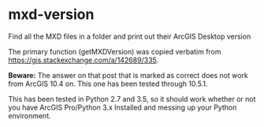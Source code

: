 # mxd-version
Find all the MXD files in a folder and print out their ArcGIS Desktop version
 
The primary function (getMXDVersion) was copied verbatim from https://gis.stackexchange.com/a/142689/335.  
 
**Beware:** The answer on that post that is marked as correct does not work from ArcGIS 10.4 on.  This one has been tested through 10.5.1.

This has been tested in Python 2.7 and 3.5, so it should work whether or not you have ArcGIS Pro/Python 3.x Installed and messing up your Python environment.